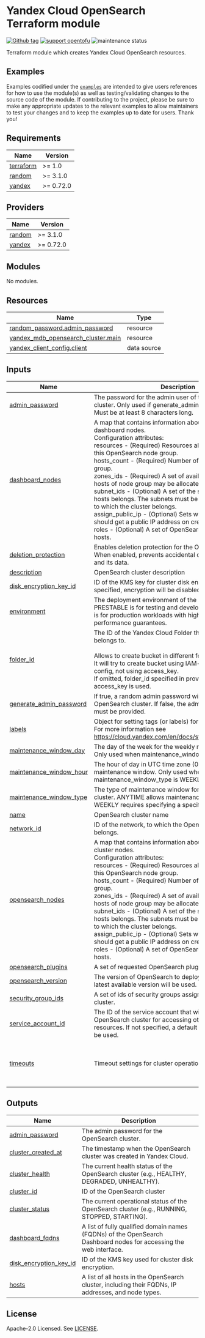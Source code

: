 # Yandex Cloud OpenSearch Terraform module

[![Github tag](https://img.shields.io/github/v/tag/terraform-yacloud-modules/terraform-yandex-mdb-opensearch)](https://github.com/terraform-yacloud-modules/terraform-yandex-mdb-opensearch/releases) [![support opentofu](https://img.shields.io/badge/supports-opentofu-green)](https://opentofu.org/) ![maintenance status](https://img.shields.io/maintenance/yes/2024.svg)

Terraform module which creates Yandex Cloud OpenSearch resources.

## Examples

Examples codified under
the [`examples`](https://github.com/terraform-yacloud-modules/terraform-yandex-module-template/tree/main/examples) are intended
to give users references for how to use the module(s) as well as testing/validating changes to the source code of the
module. If contributing to the project, please be sure to make any appropriate updates to the relevant examples to allow
maintainers to test your changes and to keep the examples up to date for users. Thank you!

<!-- BEGIN_TF_DOCS -->
## Requirements

| Name | Version |
|------|---------|
| <a name="requirement_terraform"></a> [terraform](#requirement\_terraform) | >= 1.0 |
| <a name="requirement_random"></a> [random](#requirement\_random) | >= 3.1.0 |
| <a name="requirement_yandex"></a> [yandex](#requirement\_yandex) | >= 0.72.0 |

## Providers

| Name | Version |
|------|---------|
| <a name="provider_random"></a> [random](#provider\_random) | >= 3.1.0 |
| <a name="provider_yandex"></a> [yandex](#provider\_yandex) | >= 0.72.0 |

## Modules

No modules.

## Resources

| Name | Type |
|------|------|
| [random_password.admin_password](https://registry.terraform.io/providers/hashicorp/random/latest/docs/resources/password) | resource |
| [yandex_mdb_opensearch_cluster.main](https://registry.terraform.io/providers/yandex-cloud/yandex/latest/docs/resources/mdb_opensearch_cluster) | resource |
| [yandex_client_config.client](https://registry.terraform.io/providers/yandex-cloud/yandex/latest/docs/data-sources/client_config) | data source |

## Inputs

| Name | Description | Type | Default | Required |
|------|-------------|------|---------|:--------:|
| <a name="input_admin_password"></a> [admin\_password](#input\_admin\_password) | The password for the admin user of the OpenSearch cluster. Only used if generate\_admin\_password is false. Must be at least 8 characters long. | `string` | `null` | no |
| <a name="input_dashboard_nodes"></a> [dashboard\_nodes](#input\_dashboard\_nodes) | A map that contains information about OpenSearch dashboard nodes.<br/>    Configuration attributes:<br/>      resources        - (Required) Resources allocated to hosts of this OpenSearch node group.<br/>      hosts\_count      - (Required) Number of hosts in this node group.<br/>      zones\_ids        - (Required) A set of availability zones where hosts of node group may be allocated.<br/>      subnet\_ids       - (Optional) A set of the subnets, to which the hosts belongs. The subnets must be a part of the network to which the cluster belongs.<br/>      assign\_public\_ip - (Optional) Sets whether the hosts should get a public IP address on creation.<br/>      roles            - (Optional) A set of OpenSearch roles assigned to hosts. | <pre>map(object({<br/>    resources = object({<br/>      resource_preset_id = string<br/>      disk_size          = string<br/>      disk_type_id       = string<br/>    })<br/>    hosts_count = number<br/>    zones_ids = optional(<br/>      list(string), ["ru-central1-a", "ru-central1-b", "ru-central1-c"]<br/>    )<br/>    subnet_ids       = optional(list(string), [])<br/>    assign_public_ip = bool<br/>  }))</pre> | `{}` | no |
| <a name="input_deletion_protection"></a> [deletion\_protection](#input\_deletion\_protection) | Enables deletion protection for the OpenSearch cluster. When enabled, prevents accidental deletion of the cluster and its data. | `bool` | `false` | no |
| <a name="input_description"></a> [description](#input\_description) | OpenSearch cluster description | `string` | `""` | no |
| <a name="input_disk_encryption_key_id"></a> [disk\_encryption\_key\_id](#input\_disk\_encryption\_key\_id) | ID of the KMS key for cluster disk encryption. If not specified, encryption will be disabled. | `string` | `null` | no |
| <a name="input_environment"></a> [environment](#input\_environment) | The deployment environment of the OpenSearch cluster. PRESTABLE is for testing and development, PRODUCTION is for production workloads with higher availability and performance guarantees. | `string` | `"PRODUCTION"` | no |
| <a name="input_folder_id"></a> [folder\_id](#input\_folder\_id) | The ID of the Yandex Cloud Folder that the resources belongs to.<br/><br/>    Allows to create bucket in different folder.<br/>    It will try to create bucket using IAM-token in provider config, not using access\_key.<br/>    If omitted, folder\_id specified in provider config and access\_key is used. | `string` | `null` | no |
| <a name="input_generate_admin_password"></a> [generate\_admin\_password](#input\_generate\_admin\_password) | If true, a random admin password will be generated for the OpenSearch cluster. If false, the admin\_password variable must be provided. | `bool` | `true` | no |
| <a name="input_labels"></a> [labels](#input\_labels) | Object for setting tags (or labels) for bucket.<br/>    For more information see https://cloud.yandex.com/en/docs/storage/concepts/tags. | `map(string)` | `{}` | no |
| <a name="input_maintenance_window_day"></a> [maintenance\_window\_day](#input\_maintenance\_window\_day) | The day of the week for the weekly maintenance window. Only used when maintenance\_window\_type is WEEKLY. | `string` | `null` | no |
| <a name="input_maintenance_window_hour"></a> [maintenance\_window\_hour](#input\_maintenance\_window\_hour) | The hour of day in UTC time zone (0-24) for the weekly maintenance window. Only used when maintenance\_window\_type is WEEKLY. | `number` | `null` | no |
| <a name="input_maintenance_window_type"></a> [maintenance\_window\_type](#input\_maintenance\_window\_type) | The type of maintenance window for the OpenSearch cluster. ANYTIME allows maintenance at any time, WEEKLY requires specifying a specific day and hour. | `string` | `"ANYTIME"` | no |
| <a name="input_name"></a> [name](#input\_name) | OpenSearch cluster name | `string` | n/a | yes |
| <a name="input_network_id"></a> [network\_id](#input\_network\_id) | ID of the network, to which the OpenSearch cluster belongs. | `string` | n/a | yes |
| <a name="input_opensearch_nodes"></a> [opensearch\_nodes](#input\_opensearch\_nodes) | A map that contains information about OpenSearch cluster nodes.<br/>    Configuration attributes:<br/>      resources        - (Required) Resources allocated to hosts of this OpenSearch node group.<br/>      hosts\_count      - (Required) Number of hosts in this node group.<br/>      zones\_ids        - (Required) A set of availability zones where hosts of node group may be allocated.<br/>      subnet\_ids       - (Optional) A set of the subnets, to which the hosts belongs. The subnets must be a part of the network to which the cluster belongs.<br/>      assign\_public\_ip - (Optional) Sets whether the hosts should get a public IP address on creation.<br/>      roles            - (Optional) A set of OpenSearch roles assigned to hosts. | <pre>map(object({<br/>    resources = object({<br/>      resource_preset_id = string<br/>      disk_size          = string<br/>      disk_type_id       = string<br/>    })<br/>    hosts_count = number<br/>    zones_ids = optional(<br/>      list(string), ["ru-central1-a", "ru-central1-b", "ru-central1-c"]<br/>    )<br/>    subnet_ids       = optional(list(string))<br/>    assign_public_ip = bool<br/>    roles            = optional(list(string))<br/>  }))</pre> | `{}` | no |
| <a name="input_opensearch_plugins"></a> [opensearch\_plugins](#input\_opensearch\_plugins) | A set of requested OpenSearch plugins. | `list(string)` | `[]` | no |
| <a name="input_opensearch_version"></a> [opensearch\_version](#input\_opensearch\_version) | The version of OpenSearch to deploy. If not specified, the latest available version will be used. | `string` | `null` | no |
| <a name="input_security_group_ids"></a> [security\_group\_ids](#input\_security\_group\_ids) | A set of ids of security groups assigned to hosts of the cluster. | `list(string)` | `[]` | no |
| <a name="input_service_account_id"></a> [service\_account\_id](#input\_service\_account\_id) | The ID of the service account that will be used by the OpenSearch cluster for accessing other Yandex Cloud resources. If not specified, a default service account will be used. | `string` | `null` | no |
| <a name="input_timeouts"></a> [timeouts](#input\_timeouts) | Timeout settings for cluster operations | <pre>object({<br/>    create = optional(string)<br/>    update = optional(string)<br/>    delete = optional(string)<br/>  })</pre> | `null` | no |

## Outputs

| Name | Description |
|------|-------------|
| <a name="output_admin_password"></a> [admin\_password](#output\_admin\_password) | The admin password for the OpenSearch cluster. |
| <a name="output_cluster_created_at"></a> [cluster\_created\_at](#output\_cluster\_created\_at) | The timestamp when the OpenSearch cluster was created in Yandex Cloud. |
| <a name="output_cluster_health"></a> [cluster\_health](#output\_cluster\_health) | The current health status of the OpenSearch cluster (e.g., HEALTHY, DEGRADED, UNHEALTHY). |
| <a name="output_cluster_id"></a> [cluster\_id](#output\_cluster\_id) | ID of the OpenSearch cluster |
| <a name="output_cluster_status"></a> [cluster\_status](#output\_cluster\_status) | The current operational status of the OpenSearch cluster (e.g., RUNNING, STOPPED, STARTING). |
| <a name="output_dashboard_fqdns"></a> [dashboard\_fqdns](#output\_dashboard\_fqdns) | A list of fully qualified domain names (FQDNs) of the OpenSearch Dashboard nodes for accessing the web interface. |
| <a name="output_disk_encryption_key_id"></a> [disk\_encryption\_key\_id](#output\_disk\_encryption\_key\_id) | ID of the KMS key used for cluster disk encryption. |
| <a name="output_hosts"></a> [hosts](#output\_hosts) | A list of all hosts in the OpenSearch cluster, including their FQDNs, IP addresses, and node types. |
<!-- END_TF_DOCS -->

## License

Apache-2.0 Licensed.
See [LICENSE](https://github.com/terraform-yacloud-modules/terraform-yandex-module-template/blob/main/LICENSE).
